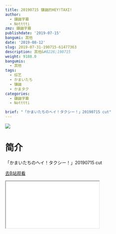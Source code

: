 ```yaml
---
title: 20190715 镰鼬的HEY!TAXI!
author:
  - 鎌鼬字幕
  - Notttti
zmz: 鎌鼬字幕
publishdate: '2019-07-15'
bangumi: 其他
date: '2019-08-12'
slug: 2019-07-31-190715-61477363
description: 其他&#8226;190715
weight: 9188.0
bangumis:
  - 其他
tags:
  - 综艺
  - かまいたち
  - 镰鼬
  - かまタク
categories:
  - 鎌鼬字幕
  - Notttti

brief: "「かまいたちのヘイ！タクシー！」20190715 cut"
---
```

![](https://raw.githubusercontent.com/tcgriffith/owaraisite/master/static/tmpimg/ddc928eaf18fd1819a344ae2888f9df6f7dd8307.jpg.480.jpg)
# 简介  
「かまいたちのヘイ！タクシー！」20190715 cut  

[去B站观看](https://www.bilibili.com/video/av61477363/)
<div class ="resp-container"><iframe class="testiframe" src="//player.bilibili.com/player.html?aid=61477363"", scrolling="no", allowfullscreen="true" > </iframe></div> 
